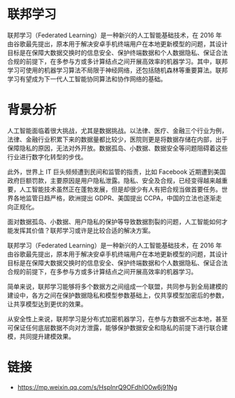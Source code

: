 # 联邦学习

联邦学习（Federated Learning）是一种新兴的人工智能基础技术，在 2016 年由谷歌最先提出，原本用于解决安卓手机终端用户在本地更新模型的问题，其设计目标是在保障大数据交换时的信息安全、保护终端数据和个人数据隐私、保证合法合规的前提下，在多参与方或多计算结点之间开展高效率的机器学习。其中，联邦学习可使用的机器学习算法不局限于神经网络，还包括随机森林等重要算法。联邦学习有望成为下一代人工智能协同算法和协作网络的基础。

# 背景分析

人工智能面临着很大挑战，尤其是数据挑战。以法律、医疗、金融三个行业为例，法律、金融行业积累下来的数据量都比较少，医院则更是将数据存储在内部，出于保障隐私的原因，无法对外开放。数据孤岛、小数据、数据安全等问题阻碍着这些行业进行数字化转型的步伐。

此外，世界上 IT 巨头频频遭到民间和监管的指责，比如 Facebook 近期遭到美国政府巨额罚款，主要原因是用户隐私泄露。隐私、安全及合规，已经变得越来越重要，人工智能技术虽然正在蓬勃发展，但是却很少有人有把合规当做首要任务。世界各地监管日趋严格，欧洲提出 GDPR、美国提出 CCPA，中国的立法也逐渐走向正规化。

面对数据孤岛、小数据、用户隐私的保护等导致数据割裂的问题，人工智能如何才能发挥其价值？联邦学习或许是比较合适的解决方案。

联邦学习（Federated Learning）是一种新兴的人工智能基础技术，在 2016 年由谷歌最先提出，原本用于解决安卓手机终端用户在本地更新模型的问题，其设计目标是在保障大数据交换时的信息安全、保护终端数据和个人数据隐私、保证合法合规的前提下，在多参与方或多计算结点之间开展高效率的机器学习。

简单来说，联邦学习能够将多个数据方之间组成一个联盟，共同参与到全局建模的建设中，各方之间在保护数据隐私和模型参数基础上，仅共享模型加密后的参数，让共享模型达到更优的效果。

从安全性上来说，联邦学习是分布式加密机器学习，在参与方数据不出本地，甚至可保证任何底层数据不向对方泄露，能够保护数据安全和隐私的前提下进行联合建模，共同提升建模效果。

# 链接

- https://mp.weixin.qq.com/s/HspInrQ9OFdhIO0w6j91Ng
